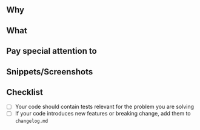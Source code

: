 ## Why <!-- a short descripton of what this PR is trying to solve-->

## What <!-- a more detailed description -->

## Pay special attention to <!-- what should a codereviewer take into account -->

## Snippets/Screenshots <!-- If you have them, toss 'em here -->

## Checklist
- [ ] Your code should contain tests relevant for the problem you are solving
- [ ] If your code introduces new features or breaking change, add them to `changelog.md`
